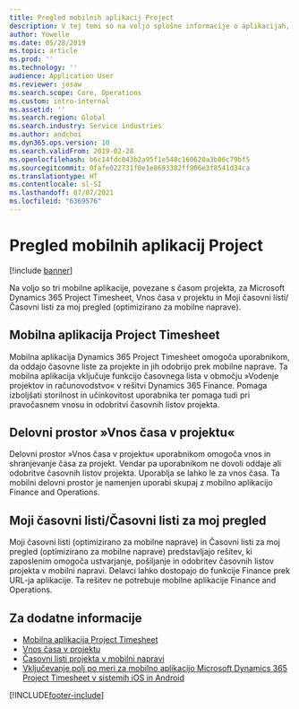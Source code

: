 ```yaml
---
title: Pregled mobilnih aplikacij Project
description: V tej temi so na voljo splošne informacije o aplikacijah, ki so povezane s časom projekta, za Microsoft Dynamics 365 Project Timesheet, Vnos časa v projektu in Moji časovni listi/Časovni listi, ki so na voljo v mobilni napravi.
author: Yowelle
ms.date: 05/28/2019
ms.topic: article
ms.prod: ''
ms.technology: ''
audience: Application User
ms.reviewer: josaw
ms.search.scope: Core, Operations
ms.custom: intro-internal
ms.assetid: ''
ms.search.region: Global
ms.search.industry: Service industries
ms.author: andchoi
ms.dyn365.ops.version: 10
ms.search.validFrom: 2019-02-28
ms.openlocfilehash: b6c14fdc043b2a95f1e548c160620a3b06c79bf5
ms.sourcegitcommit: 0fafe022731f0e1e8693382ff906e3f8541d34ca
ms.translationtype: HT
ms.contentlocale: sl-SI
ms.lasthandoff: 07/07/2021
ms.locfileid: "6369576"
---
```

# <a name="project-mobile-applications-overview"></a>Pregled mobilnih aplikacij Project

[!include [banner](../includes/banner.md)]

Na voljo so tri mobilne aplikacije, povezane s časom projekta, za Microsoft Dynamics 365 Project Timesheet, Vnos časa v projektu in Moji časovni listi/Časovni listi za moj pregled (optimizirano za mobilne naprave).

## <a name="project-timesheet-mobile-app"></a>Mobilna aplikacija Project Timesheet

Mobilna aplikacija Dynamics 365 Project Timesheet omogoča uporabnikom, da oddajo časovne liste za projekte in jih odobrijo prek mobilne naprave. Ta mobilna aplikacija vključuje funkcijo časovnega lista v območju »Vodenje projektov in računovodstvo« v rešitvi Dynamics 365 Finance. Pomaga izboljšati storilnost in učinkovitost uporabnika ter pomaga tudi pri pravočasnem vnosu in odobritvi časovnih listov projekta.

## <a name="project-time-entry-workspace"></a>Delovni prostor »Vnos časa v projektu«

Delovni prostor »Vnos časa v projektu« uporabnikom omogoča vnos in shranjevanje časa za projekt. Vendar pa uporabnikom ne dovoli oddaje ali odobritve časovnih listov projekta. Uporablja se lahko le za vnos časa. Ta mobilni delovni prostor je namenjen uporabi skupaj z mobilno aplikacijo Finance and Operations.

## <a name="my-timesheetstimesheets-for-my-review"></a>Moji časovni listi/Časovni listi za moj pregled

Moji časovni listi (optimizirano za mobilne naprave) in Časovni listi za moj pregled (optimizirano za mobilne naprave) predstavljajo rešitev, ki zaposlenim omogoča ustvarjanje, pošiljanje in odobritev časovnih listov projekta v mobilni napravi. Delavci lahko dostopajo do funkcije Finance prek URL-ja aplikacije. Ta rešitev ne potrebuje mobilne aplikacije Finance and Operations.

## <a name="for-more-information"></a>Za dodatne informacije

- [Mobilna aplikacija Project Timesheet](project-timesheet.md)
- [Vnos časa v projektu]( project-time-entry-mobile-workspace.md)
- [Časovni listi projekta v mobilni napravi](Mobile-timesheets.md)
- [Vključevanje polj po meri za mobilno aplikacijo Microsoft Dynamics 365 Project Timesheet v sistemih iOS in Android](custom-fields-mobile.md)


[!INCLUDE[footer-include](../includes/footer-banner.md)]